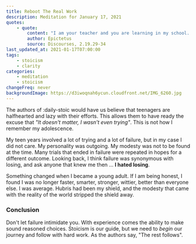 ```yaml
---
title: Reboot The Real Work
description: Meditation for January 17, 2021
quotes: 
    - quote:
        content: "I am your teacher and you are learning in my school. My aim is to bring you to completion, unhindered, free from compulsive behavior, unrestrained, without shame, free, flourishing, and happy, looking to God in things great and small – your aim is to learn and diligently practice all these things. Why then don't you complete the work, if you have the right aim and I have both the right aim and right preparation? What is missing? … The work is quite feasible, and is the only thing in your power … Let go of the past. We must only begin. Believe me and you will see."
        author: Epictetus
        source: Discourses, 2.19.29-34
last_updated_at: 2021-01-17T07:00:00
tags:
    - stoicism
    - clarity
categories:
    - meditation
    - stoicism
changeFreq: never
backgroundImage: https://d3iwoqnah6ycun.cloudfront.net/IMG_6260.jpg
---
```


The authors of :daily-stoic would have us believe that teenagers are halfhearted and lazy with their efforts. This 
allows them to have ready the excuse that *"It doesn't matter, I wasn't even trying"*. This is not how I remember my 
adolescence.

My teen years involved a lot of trying and a lot of failure, but in my case I did not care. My personality was outgoing. 
My modesty was not to be found at the time. Many trials that ended in failure were repeated in hopes for a different 
outcome. Looking back, I think failure was synonymous with losing, and ask anyone that knew me then … **I hated 
losing**.

Something changed when I became a young adult. If I am being honest, I found I was no longer faster, smarter, stronger,
wittier, better than everyone else. I was average. Hubris had been my shield, and the modesty that came with the reality 
of the world stripped the shield away.

### Conclusion

Don't let failure intimidate you. With experience comes the ability to make sound reasoned choices. Stoicism is our 
guide, but we need to *begin* our journey and follow with hard work. As the authors say, "The rest follows". 
